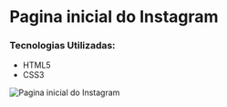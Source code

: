 # Pagina inicial do Instagram

### Tecnologias Utilizadas:
 - HTML5
 - CSS3



![Pagina inicial do Instagram](https://imgur.com/a/hzn6nYu)
